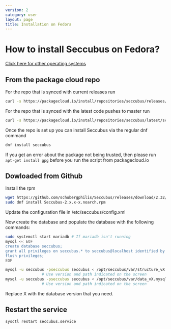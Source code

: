 ```yaml
---
version: 2
category: user
layout: page
title: Installation on Fedora
---
```

# How to install Seccubus on Fedora?

[Click here for other operating systems](../11-installation)

## From the package cloud repo

For the repo that is synced with current releases run

```bash
curl -s https://packagecloud.io/install/repositories/seccubus/releases/script.rpm.sh | sudo bash
```

For the repo that is synced with the latest code pushes to master run

```bash
curl -s https://packagecloud.io/install/repositories/seccubus/latest/script.rpm.sh | sudo bash
```

Once the repo is set up you can install Seccubus via the regular dnf command

```bash
dnf install seccubus
```

If you get an error about the package not being trusted, then please run `apt-get install gpg` before you run the script from packagecloud.io

## Dowloaded from Github

Install the rpm

```bash
wget https://github.com/schubergphilis/Seccubus/releases/download/2.32/Seccubus-2.x.x-x.noarch.rpm
sudo dnf install Seccubus-2.x.x-x.noarch.rpm
```

Update the configuration file in /etc/seccubus/config.xml 

Now create the database and populate the database with the following
commands:

```bash
sudo systemctl start mariadb # If mariadb isn't running
mysql << EOF
create database seccubus;
grant all privileges on seccubus.* to seccubus@localhost identified by 'seccubus';
flush privileges;
EOF

mysql -u seccubus -pseccubus seccubus < /opt/seccubus/var/structure_vX.mysql 
                # Use version and path indicated on the screen
mysql -u seccubus -pseccubus seccubus < /opt/seccubus/var/data_vX.mysql 
                # Use version and path indicated on the screen
```

Replace X with the database version that you need. 

## Restart the service

```bash
sysctl restart seccubus.service
```
